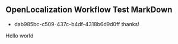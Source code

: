 ## OpenLocalization Workflow Test MarkDown
* dab985bc-c509-437c-b4df-4318b6d9d0ff 
thanks!

Hello world